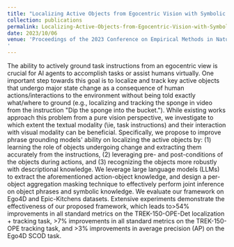 ```yaml
---
title: "Localizing Active Objects from Egocentric Vision with Symbolic World Knowledge"
collection: publications
permalink: Localizing-Active-Objects-from-Egocentric-Vision-with-Symbolic-World-Knowledge
date: 2023/10/06
venue: 'Proceedings of the 2023 Conference on Empirical Methods in Natural Language Processing
'
---
```

The ability to actively ground task instructions from an egocentric view is crucial for AI agents to accomplish tasks or assist humans virtually. One important step towards this goal is to localize and track key active objects that undergo major state change as a consequence of human actions/interactions to the environment without being told exactly what/where to ground (e.g., localizing and tracking the sponge in video from the instruction "Dip the sponge into the bucket."). While existing works approach this problem from a pure vision perspective, we investigate to which extent the textual modality (\ie, task instructions) and their interaction with visual modality can be beneficial. Specifically, we propose to improve phrase grounding models' ability on localizing the active objects by: (1) learning the role of objects undergoing change and extracting them accurately from the instructions, (2) leveraging pre- and post-conditions of the objects during actions, and (3) recognizing the objects more robustly with descriptional knowledge. We leverage large language models (LLMs) to extract the aforementioned action-object knowledge, and design a per-object aggregation masking technique to effectively perform joint inference on object phrases and symbolic knowledge. We evaluate our framework on Ego4D and Epic-Kitchens datasets. Extensive experiments demonstrate the effectiveness of our proposed framework, which leads to>54% improvements in all standard metrics on the TREK-150-OPE-Det localization + tracking task, >7% improvements in all standard metrics on the TREK-150-OPE tracking task, and >3% improvements in average precision (AP) on the Ego4D SCOD task.
